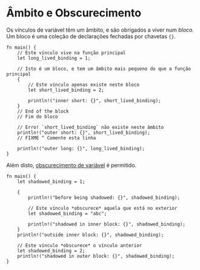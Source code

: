 # Âmbito e Obscurecimento

Os vínculos de variável têm um âmbito, e são obrigados a viver num *bloco*. Um bloco é uma coleção de declarações fechadas por chavetas `{}`.

```rust,editable,ignore,mdbook-runnable
fn main() {
    // Este vínculo vive na função principal
    let long_lived_binding = 1;

    // Isto é um bloco, e tem um âmbito mais pequeno do que a função principal
    {
        // Este vínculo apenas existe neste bloco
        let short_lived_binding = 2;

        println!("inner short: {}", short_lived_binding);
    }
    // End of the block
    // Fim do bloco

    // Erro! `short_lived_binding` não existe neste âmbito
    println!("outer short: {}", short_lived_binding);
    // FIXME ^ Comente esta linha

    println!("outer long: {}", long_lived_binding);
}
```

Além disto, [obscurecimento de variável][variable-shadow] é permitido.

```rust,editable,ignore,mdbook-runnable
fn main() {
    let shadowed_binding = 1;

    {
        println!("before being shadowed: {}", shadowed_binding);

        // Este vínculo *obscurece* aquela que está no exterior
        let shadowed_binding = "abc";

        println!("shadowed in inner block: {}", shadowed_binding);
    }
    println!("outside inner block: {}", shadowed_binding);

    // Este vínculo *obscurece* o vínculo anterior
    let shadowed_binding = 2;
    println!("shadowed in outer block: {}", shadowed_binding);
}
```

[variable-shadow]: https://en.wikipedia.org/wiki/Variable_shadowing
